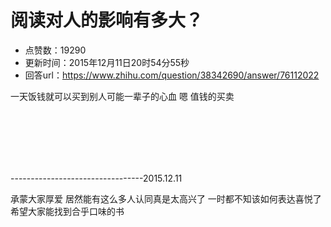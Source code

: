 # 阅读对人的影响有多大？
- 点赞数：19290
- 更新时间：2015年12月11日20时54分55秒
- 回答url：https://www.zhihu.com/question/38342690/answer/76112022
<body>
 <p data-pid="Y2lpGRxz">一天饭钱就可以买到别人可能一辈子的心血 嗯 值钱的买卖</p>
 <br>
 <br>
 <br>
 <br>
 <br>
 <p data-pid="gemv8IZY">---------------------------------2015.12.11</p>
 <p data-pid="KH-YrilX">承蒙大家厚爱 居然能有这么多人认同真是太高兴了 一时都不知该如何表达喜悦了 希望大家能找到合乎口味的书</p>
</body>